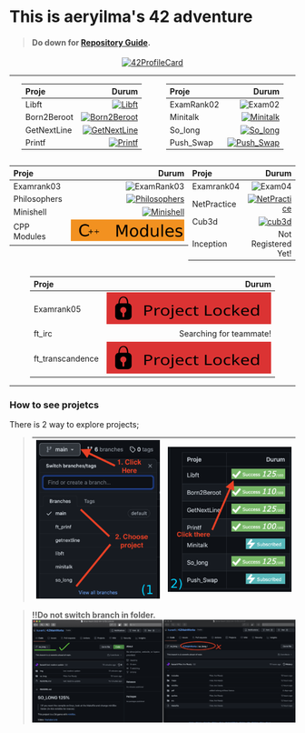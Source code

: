 # **This is aeryilma's 42 adventure**
> #### Do down for [Repository Guide](#how-to-see-projetcs).
<p align="center">
<a href="https://github.com/JaeSeoKim/badge42"><img src="https://badge42.vercel.app/api/v2/cl2clcq4c016009l8uaoijwh3/stats?cursusId=21&coalitionId=233" alt="42ProfileCard"/></a>
</p>

<table width="100%" align="center">
<tr style="display:flex; justify-content:space-around; paddind:0;">
<td style="padding:0; margin:0;">

| Proje | Durum |
| :-	|	-:	|
| Libft | [![Libft](https://badge42.vercel.app/api/v2/cl2clcq4c016009l8uaoijwh3/project/2473081)](https://github.com/kuvarti/42MainWorks/tree/libft)|
| Born2Beroot| [![Born2Beroot](https://badge42.vercel.app/api/v2/cl2clcq4c016009l8uaoijwh3/project/2511701)](https://github.com/kuvarti/42MainWorks/tree/born2beroot)|
| GetNextLine| [![GetNextLine](https://badge42.vercel.app/api/v2/cl2clcq4c016009l8uaoijwh3/project/2510999)](https://github.com/kuvarti/42MainWorks/tree/getnextline)|
| Printf| [![Printf](https://badge42.vercel.app/api/v2/cl2clcq4c016009l8uaoijwh3/project/2511000)](https://github.com/kuvarti/42MainWorks/tree/ft_prinf)|

</td><td style="padding:0; margin:0;">

| Proje | Durum |
| :-	|	-:	|
| ExamRank02| ![Exam02](https://badge42.vercel.app/api/v2/cl2clcq4c016009l8uaoijwh3/project/2587909)|
| Minitalk| [![Minitalk](https://badge42.vercel.app/api/v2/cl2clcq4c016009l8uaoijwh3/project/2556287)](https://github.com/kuvarti/42MainWorks/tree/minitalk)|
| So_long| [![So_long](https://badge42.vercel.app/api/v2/cl2clcq4c016009l8uaoijwh3/project/2538270)](https://github.com/kuvarti/42MainWorks/tree/so_long)|
| Push_Swap| [![Push_Swap](https://badge42.vercel.app/api/v2/cl2clcq4c016009l8uaoijwh3/project/2538179)](https://github.com/kuvarti/42MainWorks/tree/push_swap)|

</td></tr>
<tr style="display:flex; justify-content:space-around; paddind:0;">
<td style="padding:0; margin:0;">

|Proje| Durum|
|:-|-:|
|Examrank03|![ExamRank03](https://badge42.vercel.app/api/v2/cl2clcq4c016009l8uaoijwh3/project/2706749)|
| Philosophers | [![Philosophers](https://badge42.vercel.app/api/v2/cl2clcq4c016009l8uaoijwh3/project/2706478)](https://github.com/kuvarti/42MainWorks/tree/philosophers)|
|Minishell| [![Minishell](https://badge42.vercel.app/api/v2/cl2clcq4c016009l8uaoijwh3/project/2710052)](https://github.com/kuvarti/minishell) |
|CPP Modules|  [![Philosophers](./img/cppmodules.svg)](https://github.com/kuvarti/42MainWorks/tree/cpp-modules)|

</td><td style="padding:0; margin:0;">

|Proje| Durum|
|:-|-:|
|Examrank04| ![Exam04](https://badge42.vercel.app/api/v2/cl2clcq4c016009l8uaoijwh3/project/2933439)|
|NetPractice| [![NetPractice](https://badge42.vercel.app/api/v2/cl2clcq4c016009l8uaoijwh3/project/2925584)](https://github.com/kuvarti/42MainWorks/tree/net-practice)|
|Cub3d| [![cub3d](https://badge42.vercel.app/api/v2/cl2clcq4c016009l8uaoijwh3/project/2927486)](https://github.com/kuvarti/42MainWorks/tree/cub3d) |
|Inception| Not Registered Yet! |

</td></tr>
<tr style="display:flex; justify-content:center; paddind:0;">
<td style="padding:0; margin:0;">

|Proje| Durum|
|:-|-:|
| Examrank05 | ![Locked](./img/locked.svg) |
| ft_irc | Searching for teammate! |
| ft_transcandence| ![Locked](./img/locked.svg) |

</td></tr>
</table>




### **How to see projetcs**
There is 2 way to explore projects;

>|![](./img/howto.png)|![](./img/howto2.png)|
>|:-|-:|

> **!!Do not switch branch in folder.**
![notto](./img/example.png)
